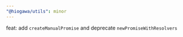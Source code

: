 ```yaml
---
"@hiogawa/utils": minor
---
```


feat: add `createManualPromise` and deprecate `newPromiseWithResolvers`
